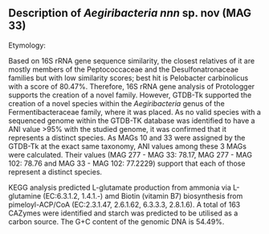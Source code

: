 ## Description of *Aegiribacteria  nnn* sp. nov (MAG 33)

Etymology:


Based on 16S rRNA gene sequence similarity, the closest relatives of it are mostly members of the Peptococcaceae and the Desulfonatronaceae families but with low similarity scores; best hit is Pelobacter carbinolicus with a score of 80.47%. 
Therefore, 16S rRNA gene analysis of Protologger supports the creation of a novel family. 
However, GTDB-Tk supported the creation of a novel species within the *Aegiribacteria* genus of the Fermentibacteraceae family, where it was placed. 
As no valid species with a sequenced genome within the GTDB-TK database was identified to have a ANI value >95% with the studied genome, it was confirmed that it represents a distinct species. 
As MAGs 10 and 33 were assigned by the GTDB-Tk at the exact same taxonomy, ANI values among these 3 MAGs were calculated. Their values (MAG 277 - MAG 33: 78.17, MAG 277 - MAG 102: 78.76 and MAG 33 - MAG 102: 77.2229) support that each of those represent a distinct species.

KEGG analysis predicted 
L-glutamate production from ammonia via L-glutamine (EC:6.3.1.2, 1.4.1.-)
amd Biotin (vitamin B7) biosynthesis from pimeloyl-ACP/CoA (EC:2.3.1.47, 2.6.1.62, 6.3.3.3, 2.8.1.6).
A total of 163 CAZymes were identified and 
starch was predicted to be utilised as a carbon source.
The G+C content of the genomic DNA is 54.49%.
